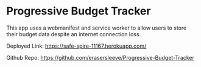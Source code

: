 # Progressive Budget Tracker

This app uses a webmanifest and service worker to allow users to store their budget data despite an internet connection loss. 

Deployed Link: https://safe-spire-11167.herokuapp.com/

Github Repo: https://github.com/erasersleeve/Progressive-Budget-Tracker